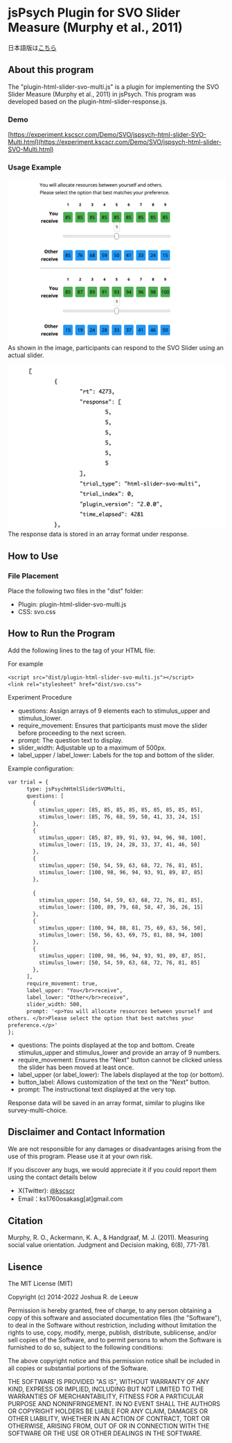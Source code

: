 # jsPsych Plugin for SVO Slider Measure (Murphy et al., 2011)

日本語版は[こちら](https://github.com/kscscr/jsPsych-SVO-Slider/blob/main/README_ja.md)

## About this program
The "plugin-html-slider-svo-multi.js" is a plugin for implementing the SVO Slider Measure (Murphy et al., 2011) in jsPsych. This program was developed based on the plugin-html-slider-response.js.

### Demo
[https://experiment.kscscr.com/Demo/SVO/jspsych-html-slider-SVO-Multi.html](https://experiment.kscscr.com/Demo/SVO/jspsych-html-slider-SVO-Multi.html)

### Usage Example
![SVO Slider Experiment](pic/image_svo.png "SVO Slider Experiment")
As shown in the image, participants can respond to the SVO Slider using an actual slider.

![SVO Slider Result](pic/image_result.png "SVO Slider Result")
The response data is stored in an array format under response.

## How to Use
### File Placement
Place the following two files in the "dist" folder:
- Plugin: plugin-html-slider-svo-multi.js
- CSS: svo.css

## How to Run the Program
Add the following lines to the <head> tag of your HTML file:

For example
```
<script src="dist/plugin-html-slider-svo-multi.js"></script>
<link rel="stylesheet" href="dist/svo.css">
```

Experiment Procedure
- questions: Assign arrays of 9 elements each to stimulus_upper and stimulus_lower.
- require_movement: Ensures that participants must move the slider before proceeding to the next screen.
- prompt: The question text to display.
- slider_width: Adjustable up to a maximum of 500px.
- label_upper / label_lower: Labels for the top and bottom of the slider.

Example configuration:
```
var trial = {
      type: jsPsychHtmlSliderSVOMulti,
      questions: [
        {
          stimulus_upper: [85, 85, 85, 85, 85, 85, 85, 85, 85], 
          stimulus_lower: [85, 76, 68, 59, 50, 41, 33, 24, 15]
        }, 
        {
          stimulus_upper: [85, 87, 89, 91, 93, 94, 96, 98, 100], 
          stimulus_lower: [15, 19, 24, 28, 33, 37, 41, 46, 50]
        },
        {
          stimulus_upper: [50, 54, 59, 63, 68, 72, 76, 81, 85], 
          stimulus_lower: [100, 98, 96, 94, 93, 91, 89, 87, 85]
        }, 

        {
          stimulus_upper: [50, 54, 59, 63, 68, 72, 76, 81, 85], 
          stimulus_lower: [100, 89, 79, 68, 58, 47, 36, 26, 15]
        },
        {
          stimulus_upper: [100, 94, 88, 81, 75, 69, 63, 56, 50], 
          stimulus_lower: [50, 56, 63, 69, 75, 81, 88, 94, 100]
        }, 
        {
          stimulus_upper: [100, 98, 96, 94, 93, 91, 89, 87, 85], 
          stimulus_lower: [50, 54, 59, 63, 68, 72, 76, 81, 85]
        },
      ],
      require_movement: true,
      label_upper: "You</br>receive", 
      label_lower: "Other</br>receive", 
      slider_width: 500,
      prompt: '<p>You will allocate resources between yourself and others. </br>Please select the option that best matches your preference.</p>'
};
```

- questions: The points displayed at the top and bottom. Create stimulus_upper and stimulus_lower and provide an array of 9 numbers.
- require_movement: Ensures the "Next" button cannot be clicked unless the slider has been moved at least once.
- label_upper (or label_lower): The labels displayed at the top (or bottom).
- button_label: Allows customization of the text on the "Next" button.
- prompt: The instructional text displayed at the very top.

Response data will be saved in an array format, similar to plugins like survey-multi-choice.

## Disclaimer and Contact Information
We are not responsible for any damages or disadvantages arising from the use of this program. Please use it at your own risk.

If you discover any bugs, we would appreciate it if you could report them using the contact details below

- X(Twitter): [@kscscr](https://x.com/kscscr)
- Email：ks1760osakasg[at]gmail.com

## Citation
Murphy, R. O., Ackermann, K. A., & Handgraaf, M. J. (2011). Measuring social value orientation. Judgment and Decision making, 6(8), 771-781.

## Lisence

The MIT License (MIT)

Copyright (c) 2014-2022 Joshua R. de Leeuw

Permission is hereby granted, free of charge, to any person obtaining a copy
of this software and associated documentation files (the "Software"), to deal
in the Software without restriction, including without limitation the rights
to use, copy, modify, merge, publish, distribute, sublicense, and/or sell
copies of the Software, and to permit persons to whom the Software is
furnished to do so, subject to the following conditions:

The above copyright notice and this permission notice shall be included in all
copies or substantial portions of the Software.

THE SOFTWARE IS PROVIDED "AS IS", WITHOUT WARRANTY OF ANY KIND, EXPRESS OR
IMPLIED, INCLUDING BUT NOT LIMITED TO THE WARRANTIES OF MERCHANTABILITY,
FITNESS FOR A PARTICULAR PURPOSE AND NONINFRINGEMENT. IN NO EVENT SHALL THE
AUTHORS OR COPYRIGHT HOLDERS BE LIABLE FOR ANY CLAIM, DAMAGES OR OTHER
LIABILITY, WHETHER IN AN ACTION OF CONTRACT, TORT OR OTHERWISE, ARISING FROM,
OUT OF OR IN CONNECTION WITH THE SOFTWARE OR THE USE OR OTHER DEALINGS IN THE
SOFTWARE.
